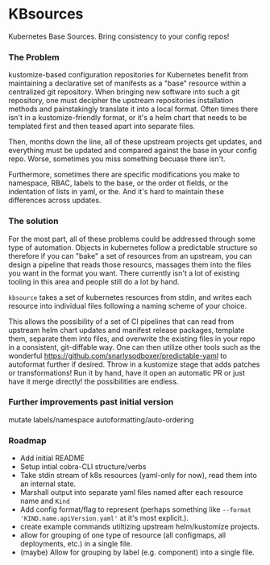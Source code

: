 # KBsources

Kubernetes Base Sources. Bring consistency to your config repos!


### The Problem

kustomize-based configuration repositories for Kubernetes benefit from maintaining a declarative set of manifests as a "base" resource within a centralized git repository. When bringing new software into such a git repository, one must decipher the upstream repositories installation methods and painstakingly translate it into a local format. Often times there isn't in a kustomize-friendly format, or it's a helm chart that needs to be templated first and then teased apart into separate files.

Then, months down the line, all of these upstream projects get updates, and everything must be updated and compared against the base in your config repo. Worse, sometimes you miss something becuase there isn't.

Furthermore, sometimes there are specific modifications you make to namespace, RBAC, labels to the base, or the order ot fields, or the indentation of lists in yaml, or the. And it's hard to maintain these differences across updates.


### The solution

For the most part, all of these problems could be addressed through some type of automation. Objects in kubernetes follow a predictable structure so therefore if you can "bake" a set of resources from an upstream, you can design a pipeline that reads those resourcs, massages them into the files you want in the format you want. There currently isn't a lot of existing tooling in this area and people still do a lot by hand.

`kbsource` takes a set of kubernetes resources from stdin, and writes each resource into individual files following a naming scheme of your choice.

This allows the possibility of a set of CI pipelines that can read from upstream helm chart updates and manifest release packages, template them, separate them into files, and overwrite the existing files in your repo in a consistent, git-diffable way. One can then utilize other tools such as the wonderful https://github.com/snarlysodboxer/predictable-yaml to autoformat further if desired. Throw in a kustomize stage that adds patches or transformations! Run it by hand, have it open an automatic PR or just have it merge directly! the possibilities are endless.
### Further improvements past initial version

mutate labels/namespace
autoformatting/auto-ordering


### Roadmap

- Add initial README
- Setup intial cobra-CLI structure/verbs
- Take stdin stream of k8s resources (yaml-only for now), read them into an internal state.
- Marshall output into separate yaml files named after each resource name and `Kind`
- Add config format/flag to represent (perhaps something like `--format 'KIND.name.apiVersion.yaml'` at it's most explicit.).
- create example commands utiltizing upstream helm/kustomize projects.
- allow for grouping of one type of resource (all configmaps, all deployments, etc.) in a single file.
- (maybe) Allow for grouping by label (e.g. component) into a single file.
